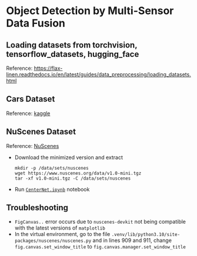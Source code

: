 # Object Detection by Multi-Sensor Data Fusion

## Loading datasets from torchvision, tensorflow_datasets, hugging_face

Reference: <https://flax-linen.readthedocs.io/en/latest/guides/data_preprocessing/loading_datasets.html>

## Cars Dataset
  
  Reference: [kaggle](https://www.kaggle.com/code/killa92/cars-object-tracking-with-fasterrcnn)

## NuScenes Dataset

  Reference: [NuScenes](https://www.nuscenes.org/data/)


- Download the minimized version and extract

    ```shell
    mkdir -p /data/sets/nuscenes
    wget https://www.nuscenes.org/data/v1.0-mini.tgz
    tar -xf v1.0-mini.tgz -C /data/sets/nuscenes
    ````

- Run [`CenterNet.ipynb`](./notebooks/CenterNet.ipynb) notebook

## Troubleshooting

- `FigCanvas..` error occurs due to `nuscenes-devkit` not being compatible
  with the latest versions of `matplotlib`
- In the virtual environment, go to the file 
  `.venv/lib/python3.10/site-packages/nuscenes/nuscenes.py` and in lines
  909 and 911, change `fig.canvas.set_window_title` to
  `fig.canvas.manager.set_window_title`
